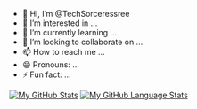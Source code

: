- 👋 Hi, I’m @TechSorceressree
- 👀 I’m interested in ...
- 🌱 I’m currently learning ...
- 💞️ I’m looking to collaborate on ...
- 📫 How to reach me ...
- 😄 Pronouns: ...
- ⚡ Fun fact: ...

<!---
TechSorceressree/TechSorceressree is a ✨ special ✨ repository because its `README.md` (this file) appears on your GitHub profile.
You can click the Preview link to take a look at your changes.
--->
[![My GitHub Stats](https://github-readme-stats.vercel.app/api/?username=TechSorceressree&count_private=true&theme=tokyonight&showicons=true)]()
[![My GitHub Language Stats](https://github-readme-stats.vercel.app/api/top-langs/?username=TechSorceressree&langs_count=5&theme=tokyonight)]()
